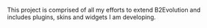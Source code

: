 This project is comprised of all my efforts to extend B2Evolution and includes plugins, skins and widgets I am developing.